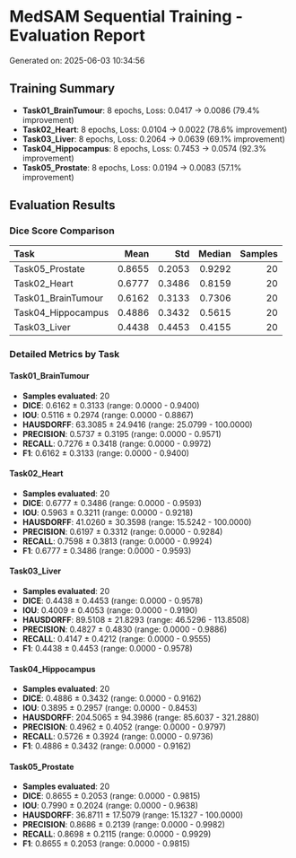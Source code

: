 # MedSAM Sequential Training - Evaluation Report
Generated on: 2025-06-03 10:34:56
## Training Summary
- **Task01_BrainTumour**: 8 epochs, Loss: 0.0417 → 0.0086 (79.4% improvement)
- **Task02_Heart**: 8 epochs, Loss: 0.0104 → 0.0022 (78.6% improvement)
- **Task03_Liver**: 8 epochs, Loss: 0.2064 → 0.0639 (69.1% improvement)
- **Task04_Hippocampus**: 8 epochs, Loss: 0.7453 → 0.0574 (92.3% improvement)
- **Task05_Prostate**: 8 epochs, Loss: 0.0194 → 0.0083 (57.1% improvement)

## Evaluation Results
### Dice Score Comparison
| Task               |   Mean |    Std |   Median |   Samples |
|:-------------------|-------:|-------:|---------:|----------:|
| Task05_Prostate    | 0.8655 | 0.2053 |   0.9292 |        20 |
| Task02_Heart       | 0.6777 | 0.3486 |   0.8159 |        20 |
| Task01_BrainTumour | 0.6162 | 0.3133 |   0.7306 |        20 |
| Task04_Hippocampus | 0.4886 | 0.3432 |   0.5615 |        20 |
| Task03_Liver       | 0.4438 | 0.4453 |   0.4155 |        20 |
### Detailed Metrics by Task

#### Task01_BrainTumour
- **Samples evaluated**: 20
- **DICE**: 0.6162 ± 0.3133 (range: 0.0000 - 0.9400)
- **IOU**: 0.5116 ± 0.2974 (range: 0.0000 - 0.8867)
- **HAUSDORFF**: 63.3085 ± 24.9416 (range: 25.0799 - 100.0000)
- **PRECISION**: 0.5737 ± 0.3195 (range: 0.0000 - 0.9571)
- **RECALL**: 0.7276 ± 0.3418 (range: 0.0000 - 0.9972)
- **F1**: 0.6162 ± 0.3133 (range: 0.0000 - 0.9400)

#### Task02_Heart
- **Samples evaluated**: 20
- **DICE**: 0.6777 ± 0.3486 (range: 0.0000 - 0.9593)
- **IOU**: 0.5963 ± 0.3211 (range: 0.0000 - 0.9218)
- **HAUSDORFF**: 41.0260 ± 30.3598 (range: 15.5242 - 100.0000)
- **PRECISION**: 0.6197 ± 0.3312 (range: 0.0000 - 0.9284)
- **RECALL**: 0.7598 ± 0.3813 (range: 0.0000 - 0.9924)
- **F1**: 0.6777 ± 0.3486 (range: 0.0000 - 0.9593)

#### Task03_Liver
- **Samples evaluated**: 20
- **DICE**: 0.4438 ± 0.4453 (range: 0.0000 - 0.9578)
- **IOU**: 0.4009 ± 0.4053 (range: 0.0000 - 0.9190)
- **HAUSDORFF**: 89.5108 ± 21.8293 (range: 46.5296 - 113.8508)
- **PRECISION**: 0.4827 ± 0.4830 (range: 0.0000 - 0.9886)
- **RECALL**: 0.4147 ± 0.4212 (range: 0.0000 - 0.9555)
- **F1**: 0.4438 ± 0.4453 (range: 0.0000 - 0.9578)

#### Task04_Hippocampus
- **Samples evaluated**: 20
- **DICE**: 0.4886 ± 0.3432 (range: 0.0000 - 0.9162)
- **IOU**: 0.3895 ± 0.2957 (range: 0.0000 - 0.8453)
- **HAUSDORFF**: 204.5065 ± 94.3986 (range: 85.6037 - 321.2880)
- **PRECISION**: 0.4962 ± 0.4052 (range: 0.0000 - 0.9797)
- **RECALL**: 0.5726 ± 0.3924 (range: 0.0000 - 0.9736)
- **F1**: 0.4886 ± 0.3432 (range: 0.0000 - 0.9162)

#### Task05_Prostate
- **Samples evaluated**: 20
- **DICE**: 0.8655 ± 0.2053 (range: 0.0000 - 0.9815)
- **IOU**: 0.7990 ± 0.2024 (range: 0.0000 - 0.9638)
- **HAUSDORFF**: 36.8711 ± 17.5079 (range: 15.1327 - 100.0000)
- **PRECISION**: 0.8686 ± 0.2139 (range: 0.0000 - 0.9982)
- **RECALL**: 0.8698 ± 0.2115 (range: 0.0000 - 0.9929)
- **F1**: 0.8655 ± 0.2053 (range: 0.0000 - 0.9815)
